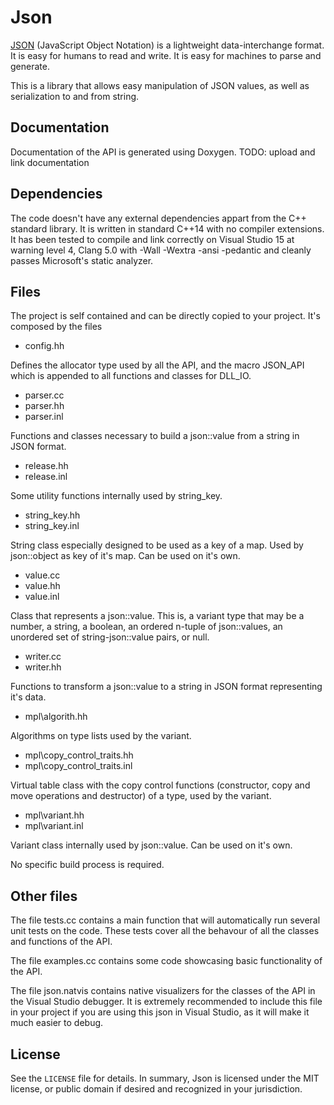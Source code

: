# Json

[JSON][json-org] (JavaScript Object Notation) is a lightweight data-interchange format. It is easy for humans to read and write. It is easy for machines to parse and generate.

[json-org]: http://json.org/

This is a library that allows easy manipulation of JSON values, as well as serialization to and from string.

## Documentation

Documentation of the API is generated using Doxygen.
TODO: upload and link documentation

## Dependencies

The code doesn't have any external dependencies appart from the C++ standard library. It is written in standard C++14 with no compiler extensions. It has been tested to compile and link correctly on Visual Studio 15 at warning level 4, Clang 5.0 with -Wall -Wextra -ansi -pedantic and cleanly passes Microsoft's static analyzer.

## Files

The project is self contained and can be directly copied to your project. It's composed by the files

  - config.hh

Defines the allocator type used by all the API, and the macro JSON_API which is appended to all functions and classes for DLL_IO.
  - parser.cc
  - parser.hh
  - parser.inl
  
  Functions and classes necessary to build a json::value from a string in JSON format.
  - release.hh
  - release.inl

Some utility functions internally used by string_key.
  - string_key.hh
  - string_key.inl

String class especially designed to be used as a key of a map. Used by json::object as key of it's map. Can be used on it's own.
  - value.cc
  - value.hh
  - value.inl

Class that represents a json::value. This is, a variant type that may be a number, a string, a boolean, an ordered n-tuple of json::values, an unordered set of string-json::value pairs, or null.
  - writer.cc
  - writer.hh

Functions to transform a json::value to a string in JSON format representing it's data.
  - mpl\algorith.hh

Algorithms on type lists used by the variant.
  - mpl\copy_control_traits.hh
  - mpl\copy_control_traits.inl

Virtual table class with the copy control functions (constructor, copy and move operations and destructor) of a type, used by the variant.
  - mpl\variant.hh
  - mpl\variant.inl

Variant class internally used by json::value. Can be used on it's own.
	
No specific build process is required.

## Other files

The file tests.cc contains a main function that will automatically run several unit tests on the code. These tests cover all the behavour of all the classes and functions of the API.

The file examples.cc contains some code showcasing basic functionality of the API.

The file json.natvis contains native visualizers for the classes of the API in the Visual Studio debugger. It is extremely recommended to include this file in your project if you are using this json in Visual Studio, as it will make it much easier to debug.

## License

See the `LICENSE` file for details. In summary, Json is licensed under the MIT license, or public domain if desired and recognized in your jurisdiction.
